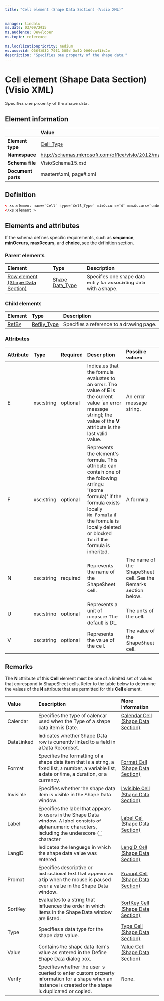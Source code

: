 ```yaml
---
title: "Cell element (Shape Data Section) (Visio XML)"
 
 
manager: lindalu
ms.date: 03/09/2015
ms.audience: Developer
ms.topic: reference
 
ms.localizationpriority: medium
ms.assetid: 98643832-7861-385d-3a52-0060ea413e2e
description: "Specifies one property of the shape data."
---
```


# Cell element (Shape Data Section) (Visio XML)

Specifies one property of the shape data.
  
## Element information

||Value |
|:-----|:-----|
|**Element type** <br/> |[Cell_Type](cell_type-complextypevisio-xml.md) <br/> |
|**Namespace** <br/> |http://schemas.microsoft.com/office/visio/2012/main  <br/> |
|**Schema file** <br/> |VisioSchema15.xsd  <br/> |
|**Document parts** <br/> |master#.xml, page#.xml  <br/> |
   
## Definition

```XML
< xs:element name="Cell" type="Cell_Type" minOccurs="0" maxOccurs="unbounded" >
</xs:element >
```

## Elements and attributes

If the schema defines specific requirements, such as **sequence**, **minOccurs**, **maxOccurs**, and **choice**, see the definition section. 
  
### Parent elements

|**Element**|**Type**|**Description**|
|:-----|:-----|:-----|
|[Row element (Shape Data Section)](row-element-shape-data-sectionvisio-xml.md) <br/> |[Shape Data_Type](propertyrow_type-complextypevisio-xml.md) <br/> |Specifies one shape data entry for associating data with a shape. |
   
### Child elements

|**Element**|**Type**|**Description**|
|:-----|:-----|:-----|
|[RefBy](refby-element-cell_type-complextypevisio-xml.md) <br/> |[RefBy_Type](refby_type-complextypevisio-xml.md) <br/> |Specifies a reference to a drawing page. |
   
### Attributes

|**Attribute**|**Type**|**Required**|**Description**|**Possible values**|
|:-----|:-----|:-----|:-----|:-----|
|E  <br/> |xsd:string  <br/> |optional  <br/> |Indicates that the formula evaluates to an error. The value of **E** is the current value (an error message string); the value of the **V** attribute is the last valid value. |An error message string. |
|F  <br/> |xsd:string  <br/> |optional  <br/> | Represents the element's formula. This attribute can contain one of the following strings:  <br/>  '(some formula)' if the formula exists locally  <br/> `No Formula` if the formula is locally deleted or blocked  <br/> `Inh` if the formula is inherited. |A formula. |
|N  <br/> |xsd:string  <br/> |required  <br/> |Represents the name of the ShapeSheet cell. |The name of the ShapeSheet cell. See the Remarks section below. |
|U  <br/> |xsd:string  <br/> |optional  <br/> |Represents a unit of measure The default is DL. |The units of the cell. |
|V  <br/> |xsd:string  <br/> |optional  <br/> |Represents the value of the cell. |The value of the ShapeSheet cell. |
   
## Remarks

The **N** attribute of this **Cell** element must be one of a limited set of values that correspond to ShapeSheet cells. Refer to the table below to determine the values of the **N** attribute that are permitted for this **Cell** element. 
  
|**Value**|**Description**|**More information**|
|:-----|:-----|:-----|
|Calendar  <br/> |Specifies the type of calendar used when the Type of a shape data item is Date. |[Calendar Cell (Shape Data Section)](calendar-cell-shape-data-section.md) <br/> |
|DataLinked  <br/> |Indicates whether Shape Data row is currently linked to a field in a Data Recordset. ||
|Format  <br/> |Specifies the formatting of a shape data item that is a string, a fixed list, a number, a variable list, a date or time, a duration, or a currency. |[Format Cell (Shape Data Section)](format-cell-shape-data-section.md) <br/> |
|Invisible  <br/> |Specifies whether the shape data item is visible in the Shape Data window. |[Invisible Cell (Shape Data Section)](invisible-cell-shape-data-section.md) <br/> |
|Label  <br/> |Specifies the label that appears to users in the Shape Data window. A label consists of alphanumeric characters, including the underscore (_) character. |[Label Cell (Shape Data Section)](label-cell-shape-data-section.md) <br/> |
|LangID  <br/> |Indicates the language in which the shape data value was entered. |[LangID Cell (Shape Data Section)](langid-cell-shape-data-section.md) <br/> |
|Prompt  <br/> |Specifies descriptive or instructional text that appears as a tip when the mouse is paused over a value in the Shape Data window. |[Prompt Cell (Shape Data Section)](prompt-cell-shape-data-section.md) <br/> |
|SortKey  <br/> |Evaluates to a string that influences the order in which items in the Shape Data window are listed. |[SortKey Cell (Shape Data Section)](sortkey-cell-shape-data-section.md) <br/> |
|Type  <br/> |Specifies a data type for the shape data value. |[Type Cell (Shape Data Section)](type-cell-shape-data-section.md) <br/> |
|Value  <br/> |Contains the shape data item's value as entered in the Define Shape Data dialog box. |[Value Cell (Shape Data Section)](value-cell-shape-data-section.md) <br/> |
|Verify  <br/> |Specifies whether the user is queried to enter custom property information for a shape when an instance is created or the shape is duplicated or copied. |None. |
   

